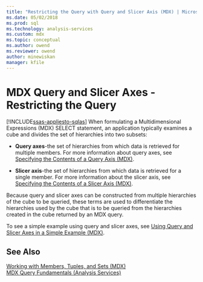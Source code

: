 ```yaml
---
title: "Restricting the Query with Query and Slicer Axis (MDX) | Microsoft Docs"
ms.date: 05/02/2018
ms.prod: sql
ms.technology: analysis-services
ms.custom: mdx
ms.topic: conceptual
ms.author: owend
ms.reviewer: owend
author: minewiskan
manager: kfile
---
```

# MDX Query and Slicer Axes - Restricting the Query
[!INCLUDE[ssas-appliesto-sqlas](../../../includes/ssas-appliesto-sqlas.md)]
  When formulating a Multidimensional Expressions (MDX) SELECT statement, an application typically examines a cube and divides the set of hierarchies into two subsets:  
  
-   **Query axes**-the set of hierarchies from which data is retrieved for multiple members. For more information about query axes, see [Specifying the Contents of a Query Axis &#40;MDX&#41;](../../../analysis-services/multidimensional-models/mdx/mdx-query-and-slicer-axes-specify-the-contents-of-a-query-axis.md).  
  
-   **Slicer axis**-the set of hierarchies from which data is retrieved for a single member. For more information about the slicer axis, see [Specifying the Contents of a Slicer Axis &#40;MDX&#41;](../../../analysis-services/multidimensional-models/mdx/mdx-query-and-slicer-axes-specify-the-contents-of-a-slicer-axis.md).  
  
 Because query and slicer axes can be constructed from multiple hierarchies of the cube to be queried, these terms are used to differentiate the hierarchies used by the cube that is to be queried from the hierarchies created in the cube returned by an MDX query.  
  
 To see a simple example using query and slicer axes, see [Using Query and Slicer Axes in a Simple Example &#40;MDX&#41;](../../../analysis-services/multidimensional-models/mdx/mdx-query-and-slicer-axes-using-axes-in-a-simple-example.md).  
  
## See Also  
 [Working with Members, Tuples, and Sets &#40;MDX&#41;](../../../analysis-services/multidimensional-models/mdx/working-with-members-tuples-and-sets-mdx.md)   
 [MDX Query Fundamentals &#40;Analysis Services&#41;](../../../analysis-services/multidimensional-models/mdx/mdx-query-fundamentals-analysis-services.md)  
  
  
